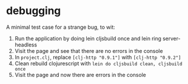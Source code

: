 # debugging

A minimal test case for a strange bug, to wit:

  1. Run the application by doing lein cljsbuild once and lein ring
     server-headless
  2. Visit the page and see that there are no errors in the console
  3. In `project.clj`, replace `[clj-http "0.9.1"]` with `[clj-http "0.9.2"]`
  4. Clean rebuild clojurescript with `lein do cljsbuild clean, cljsbuild once`
  5. Visit the page and now there are errors in the console
